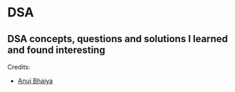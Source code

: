 # DSA
DSA concepts, questions and solutions I learned and found interesting
---
Credits:
- [Anuj Bhaiya](https://www.youtube.com/channel/UC58_wzhvJta3hDSPvRLDAqg)
